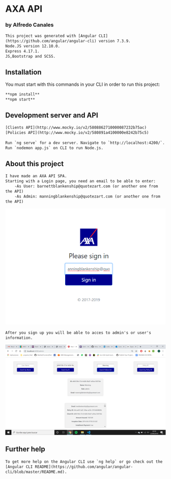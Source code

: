 # AXA API
### by Alfredo Canales
```
This project was generated with [Angular CLI](https://github.com/angular/angular-cli) version 7.3.9.
Node.JS version 12.10.0.
Express 4.17.1.
JS,Bootstrap and SCSS.
```
## Installation
You must start with this commands in your CLI in order to run this project:
```
**npm install**
**npm start**
```
## Development server and API
```
[Clients API](http://www.mocky.io/v2/5808862710000087232b75ac)
[Policies API](http://www.mocky.io/v2/580891a4100000e8242b75c5)

Run `ng serve` for a dev server. Navigate to `http://localhost:4200/`.
Run `nodemon app.js` on CLI to run Node.js.
```
## About this project
```
I have made an AXA API SPA.
Starting with a Login page, you need an email to be able to enter:
    -As User: barnettblankenship@quotezart.com (or another one from the API)
    -As Admin: manningblankenship@quotezart.com (or another one from the API)
```
<img src="/axa-alfredo-canales/src/assets/axa_login.png"></img>
```
After you sign up you will be able to acces to admin's or user's information.
```
<img src="/axa-alfredo-canales/src/assets/axa_admin.png"></img>

## Further help
```
To get more help on the Angular CLI use `ng help` or go check out the [Angular CLI README](https://github.com/angular/angular-cli/blob/master/README.md).
```
